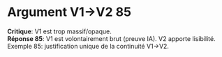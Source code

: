 # Argument V1→V2 85
**Critique**: V1 est trop massif/opaque.  
**Réponse 85**: V1 est volontairement brut (preuve IA). V2 apporte lisibilité.  
Exemple 85: justification unique de la continuité V1→V2.
